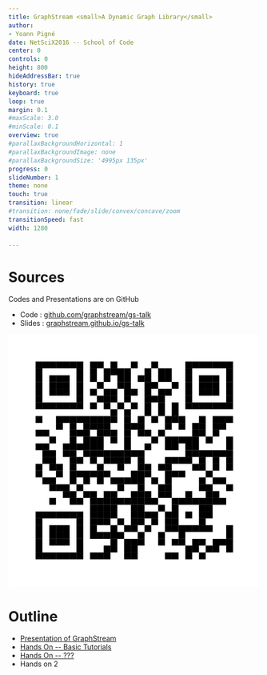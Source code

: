 ```yaml
---
title: GraphStream <small>A Dynamic Graph Library</small>
author:
- Yoann Pigné
date: NetSciX2016 -- School of Code
center: 0
controls: 0
height: 800
hideAddressBar: true
history: true
keyboard: true
loop: true
margin: 0.1
#maxScale: 3.0
#minScale: 0.1
overview: true
#parallaxBackgroundHorizontal: 1
#parallaxBackgroundImage: none
#parallaxBackgroundSize: '4995px 135px'
progress: 0
slideNumber: 1
theme: none
touch: true
transition: linear
#transition: none/fade/slide/convex/concave/zoom
transitionSpeed: fast
width: 1280

---
```

# Sources

Codes and Presentations are on GitHub

- Code : [github.com/graphstream/gs-talk](https://github.com/graphstream/gs-talk)
- Slides : [graphstream.github.io/gs-talk](https://graphstream.github.io/gs-talk)

![Sources for Codes and Presentations](img/qr-github-gs-talk.svg)

# Outline
<!--  {data-background="url('/img/tmp.png')"} -->


- [Presentation of GraphStream](lecture.html)
- [Hands On -- Basic Tutorials](basic-tutorials.html)
- [Hands On -- ???](mobility-tutorials.html)
- Hands on 2
